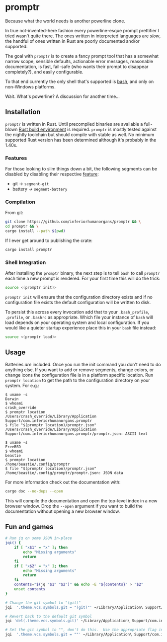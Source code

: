 # promptr

Because what the world needs is another powerline clone.

In true not-invented-here fashion every powerline-esque prompt prettifier I tried wasn't quite there.  The ones written in interpreted languages are *slow*, the handful of ones written in Rust are poorly documented and/or supported.

The goal with `promptr` is to create a fancy prompt tool that has a somewhat narrow scope, sensible defaults, actionable error messages, reasonable documentation, is fast, fail-safe (who wants their prompt to disappear completely?), and easily configurable.

To that end currently the only shell that's supported is [bash](https://www.gnu.org/software/bash/), and only on non-Windows platforms.

Wait.  What's powerline?  A discussion for another time…

## Installation

`promptr` is written in Rust.  Until precompiled binaries are available a full-blown [Rust build environment](https://rustup.rs/) is required.  `promptr` is mostly tested against the nightly toolchain but should compile with stable as well.  No minimum supported Rust version has been determined although it's probably in the 1.40s.

### Features

For those looking to slim things down a bit, the following segments can be disabled by disabling their respective [feature](https://doc.rust-lang.org/cargo/reference/features.html):

* git -> `segment-git`
* battery -> `segment-battery`

### Compilation

From git:

```sh
git clone https://github.com/inferiorhumanorgans/promptr && \
cd promptr && \
cargo install --path $(pwd)
```

If I ever get around to publishing the crate:

```sh
cargo install promptr
```

### Shell Integration

After installing the `promptr` binary, the next step is to tell `bash` to call `promptr` each time a new prompt is rendered.  For your first time this will do the trick:

```bash
source <(promptr init)>
```

`promptr init` will ensure that the configuration directory exists and if no configuration file exists the default configuration will be written to disk.

To persist this across every invocation add that to your `.bash_profile`, `.profile`, or `.bashrc` as appropriate.  Which file your instance of `bash` will load depends on your operating system and local configuration.  If you would like a quieter startup experience place this in your `bash` file instead:

```bash
source <(promptr load)>
```

## Usage

Batteries *are* included.  Once you run the init command you don't need to do anything else.  If you want to add or remove segments, change colors, or change icons the configuration file is in a platform specific location.  Run `promptr location` to get the path to the configuration directory on your system.  For e.g.:

```
$ uname -s
Darwin
$ whoami
crash_override
$ promptr location
/Users/crash_override/Library/Application Support/com.inferiorhumanorgans.promptr
$ file "$(promptr location)/promptr.json"
/Users/crash_override/Library/Application Support/com.inferiorhumanorgans.promptr/promptr.json: ASCII text
```

```
$ uname -s
FreeBSD
$ whoami
beastie
$ promptr location
/home/beastie/.config/promptr
$ file "$(promptr location)/promptr.json"
/home/beastie/.config/promptr/promptr.json: JSON data
```

For more information check out the documentation with:

```sh
cargo doc --no-deps --open
```

This will compile the documentation and open the top-level index in a new browser window.  Drop the `--open` argument if you want to build the documentation without opening a new browser window.

## Fun and games

```sh
# Run jq on some JSON in-place
jqi() {
    if [ "x$1" = "x" ]; then
        echo "Missing arguments"
        return
    fi
    if [ "x$2" = "x" ]; then
        echo "Missing arguments"
        return
    fi
    contents="$(jq "$1" "$2")" && echo -E "${contents}" > "$2"
    unset contents
}

# Change the git symbol to "(git)"
jqi  '.theme.vcs.symbols.git = "(git)"' ~/Library/Application\ Support/com.inferiorhumanorgans.promptr/promptr.json

# Revert back to the default git symbol
jqi 'del(.theme.vcs.symbols.git)' ~/Library/Application\ Support/com.inferiorhumanorgans.promptr/promptr.json

# Set the git symbol to "", don't do this.  Use the appropriate flag instead
jqi  '.theme.vcs.symbols.git = ""' ~/Library/Application\ Support/com.inferiorhumanorgans.promptr/promptr.json
```
